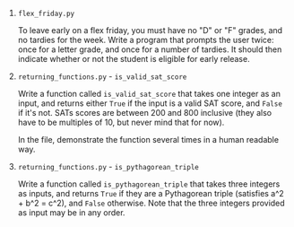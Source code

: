 1. `flex_friday.py`

    To leave early on a flex friday, you must have no "D" or "F" grades, and no tardies for the week. Write a program that prompts the user twice: once for a letter grade, and once for a number of tardies. It should then indicate whether or not the student is eligible for early release.

1. `returning_functions.py` - `is_valid_sat_score`

    Write a function called `is_valid_sat_score` that takes one integer as an input, and returns either `True` if the input is a valid SAT score, and `False` if it's not. SATs scores are between 200 and 800 inclusive (they also have to be multiples of 10, but never mind that for now).

    In the file, demonstrate the function several times in a human readable way.

1. `returning_functions.py` - `is_pythagorean_triple`

    Write a function called `is_pythagorean_triple` that takes three integers as inputs, and returns `True` if they are a Pythagorean triple (satisfies a^2 + b^2 = c^2), and `False` otherwise. Note that the three integers provided as input may be in any order.
